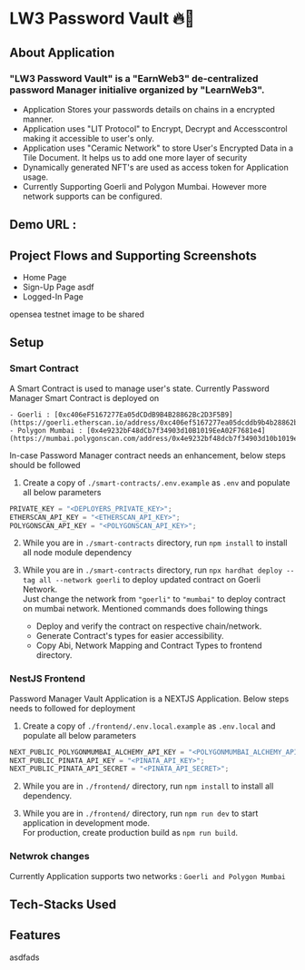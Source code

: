 # LW3 Password Vault 🔥🚀

## About Application

### "LW3 Password Vault" is a "EarnWeb3" de-centralized password Manager initialive organized by "LearnWeb3".

- Application Stores your passwords details on chains in a encrypted manner.
- Application uses "LIT Protocol"<pending> to Encrypt, Decrypt and Accesscontrol making it accessible to user's only.
- Application uses "Ceramic Network"<pending> to store User's Encrypted Data in a Tile Document. It helps us to add one more layer of security
- Dynamically generated NFT's are used as access token for Application usage.
- Currently Supporting Goerli and Polygon Mumbai. However more network supports can be configured.

## Demo URL :

## Project Flows and Supporting Screenshots

- Home Page
- Sign-Up Page
  asdf
- Logged-In Page

opensea testnet image to be shared

## Setup

### Smart Contract

A Smart Contract is used to manage user's state.
Currently Password Manager Smart Contract is deployed on

    - Goerli : [0xc406eF5167277Ea05dCDdB9B4B28862Bc2D3F5B9](https://goerli.etherscan.io/address/0xc406ef5167277ea05dcddb9b4b28862bc2d3f5b9)
    - Polygon Mumbai : [0x4e9232bF48dCb7f34903d10B1019EeA02F7681e4](https://mumbai.polygonscan.com/address/0x4e9232bf48dcb7f34903d10b1019eea02f7681e4)

In-case Password Manager contract needs an enhancement, below steps should be followed

1. Create a copy of `./smart-contracts/.env.example` as `.env` and populate all below parameters

```javascript
PRIVATE_KEY = "<DEPLOYERS_PRIVATE_KEY>";
ETHERSCAN_API_KEY = "<ETHERSCAN_API_KEY>";
POLYGONSCAN_API_KEY = "<POLYGONSCAN_API_KEY>";
```

2. While you are in `./smart-contracts` directory, run `npm install` to install all node module dependency

3. While you are in `./smart-contracts` directory, run `npx hardhat deploy --tag all --network goerli` to deploy updated contract on Goerli Network.
   <br>
   Just change the network from `"goerli"` to `"mumbai"` to deploy contract on mumbai network. Mentioned commands does following things
   - Deploy and verify the contract on respective chain/network.
   - Generate Contract's types for easier accessibility.
   - Copy Abi, Network Mapping and Contract Types to frontend directory.

### NestJS Frontend

Password Manager Vault Application is a NEXTJS Application. Below steps needs to followed for deployment

1.  Create a copy of `./frontend/.env.local.example` as `.env.local` and populate all below parameters

```javascript
NEXT_PUBLIC_POLYGONMUMBAI_ALCHEMY_API_KEY = "<POLYGONMUMBAI_ALCHEMY_API_KEY>";
NEXT_PUBLIC_PINATA_API_KEY = "<PINATA_API_KEY>";
NEXT_PUBLIC_PINATA_API_SECRET = "<PINATA_API_SECRET>";
```

2. While you are in `./frontend/` directory, run `npm install` to install all dependency.

3. While you are in `./frontend/` directory, run `npm run dev` to start application in development mode.<br>
   For production, create production build as `npm run build`.

### Netwrok changes

Currently Application supports two networks : `Goerli and Polygon Mumbai`

## Tech-Stacks Used

## Features

asdfads
